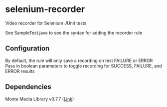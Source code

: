 selenium-recorder
=================

Video recorder for Selenium JUnit tests

See SampleTest.java to see the syntax for adding the recorder rule

Configuration
-------------
By default,  the rule will only save a recording on test FAILURE or ERROR
Pass in boolean parameters to toggle recording for SUCCESS, FAILURE, and ERROR results

Dependencies
------------
Monte Media Library v0.7.7 ([Link](http://www.randelshofer.ch/monte/))